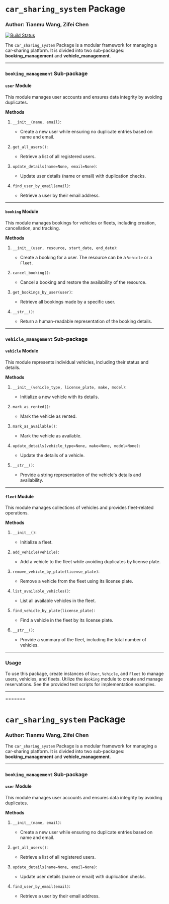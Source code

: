 # `car_sharing_system` Package
### Author: Tianmu Wang, Zifei Chen

[![Build Status](https://travis-ci.com/ZiCyCh/DATA-533-Project.svg?branch=main)](https://travis-ci.com/ZiCyCh/DATA-533-Project)

The `car_sharing_system` Package is a modular framework for managing a car-sharing platform. It is divided into two sub-packages: **booking_management** and **vehicle_management**.

---

### `booking_management` Sub-package
#### `user` Module
This module manages user accounts and ensures data integrity by avoiding duplicates.

**Methods**
1. `__init__(name, email)`:
   - Create a new user while ensuring no duplicate entries based on name and email.

2. `get_all_users()`:
   - Retrieve a list of all registered users.

3. `update_details(name=None, email=None)`:
   - Update user details (name or email) with duplication checks.

4. `find_user_by_email(email)`:
   - Retrieve a user by their email address.

---

#### `booking` Module
This module manages bookings for vehicles or fleets, including creation, cancellation, and tracking.

**Methods**
1. `__init__(user, resource, start_date, end_date)`:
   - Create a booking for a user. The resource can be a `Vehicle` or a `Fleet`.

2. `cancel_booking()`:
   - Cancel a booking and restore the availability of the resource.

3. `get_bookings_by_user(user)`:
   - Retrieve all bookings made by a specific user.

4. `__str__()`:
   - Return a human-readable representation of the booking details.

---

### `vehicle_management` Sub-package
#### `vehicle` Module
This module represents individual vehicles, including their status and details.

**Methods**
1. `__init__(vehicle_type, license_plate, make, model)`:
   - Initialize a new vehicle with its details.

2. `mark_as_rented()`:
   - Mark the vehicle as rented.

3. `mark_as_available()`:
   - Mark the vehicle as available.

4. `update_details(vehicle_type=None, make=None, model=None)`:
   - Update the details of a vehicle.

5. `__str__()`:
   - Provide a string representation of the vehicle's details and availability.

---

#### `fleet` Module
This module manages collections of vehicles and provides fleet-related operations.

**Methods**
1. `__init__()`:
   - Initialize a fleet.

2. `add_vehicle(vehicle)`:
   - Add a vehicle to the fleet while avoiding duplicates by license plate.

3. `remove_vehicle_by_plate(license_plate)`:
   - Remove a vehicle from the fleet using its license plate.

4. `list_available_vehicles()`:
   - List all available vehicles in the fleet.

5. `find_vehicle_by_plate(license_plate)`:
   - Find a vehicle in the fleet by its license plate.

6. `__str__()`:
   - Provide a summary of the fleet, including the total number of vehicles.

---

### Usage
To use this package, create instances of `User`, `Vehicle`, and `Fleet` to manage users, vehicles, and fleets. Utilize the `Booking` module to create and manage reservations. See the provided test scripts for implementation examples.

---
=======
# `car_sharing_system` Package
### Author: Tianmu Wang, Zifei Chen

The `car_sharing_system` Package is a modular framework for managing a car-sharing platform. It is divided into two sub-packages: **booking_management** and **vehicle_management**.

---

### `booking_management` Sub-package
#### `user` Module
This module manages user accounts and ensures data integrity by avoiding duplicates.

**Methods**
1. `__init__(name, email)`:
   - Create a new user while ensuring no duplicate entries based on name and email.

2. `get_all_users()`:
   - Retrieve a list of all registered users.

3. `update_details(name=None, email=None)`:
   - Update user details (name or email) with duplication checks.

4. `find_user_by_email(email)`:
   - Retrieve a user by their email address.
